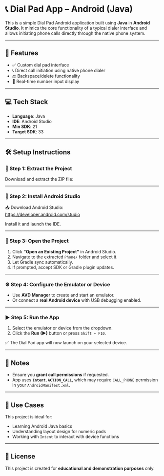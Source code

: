 # 📞 Dial Pad App – Android (Java)

This is a simple Dial Pad Android application built using **Java** in **Android Studio**. It mimics the core functionality of a typical dialer interface and allows initiating phone calls directly through the native phone system.

---

## 🚀 Features

- ✅ Custom dial pad interface
- 📞 Direct call initiation using native phone dialer
- 🔙 Backspace/delete functionality
- 🔢 Real-time number input display

---

## 💻 Tech Stack

- **Language**: Java  
- **IDE**: Android Studio  
- **Min SDK**: 21  
- **Target SDK**: 33  

---

## 🛠️ Setup Instructions

### 📁 Step 1: Extract the Project

Download and extract the ZIP file:

---

### 🧰 Step 2: Install Android Studio

📥 Download Android Studio:  
https://developer.android.com/studio

Install it and launch the IDE.

---

### 🚀 Step 3: Open the Project

1. Click **"Open an Existing Project"** in Android Studio.
2. Navigate to the extracted `Phone/` folder and select it.
3. Let Gradle sync automatically.
4. If prompted, accept SDK or Gradle plugin updates.

---

### ⚙️ Step 4: Configure the Emulator or Device

- Use **AVD Manager** to create and start an emulator.  
- Or connect a **real Android device** with USB debugging enabled.

---

### ▶️ Step 5: Run the App

1. Select the emulator or device from the dropdown.
2. Click the **Run (▶)** button or press `Shift + F10`.

✅ The Dial Pad app will now launch on your selected device.

---

## 📌 Notes

- Ensure you **grant call permissions** if requested.
- App uses **`Intent.ACTION_CALL`**, which may require `CALL_PHONE` permission in your `AndroidManifest.xml`.

---

## 🧪 Use Cases

This project is ideal for:
- Learning Android Java basics
- Understanding layout design for numeric pads
- Working with `Intent` to interact with device functions

---

## 📝 License

This project is created for **educational and demonstration purposes** only.



